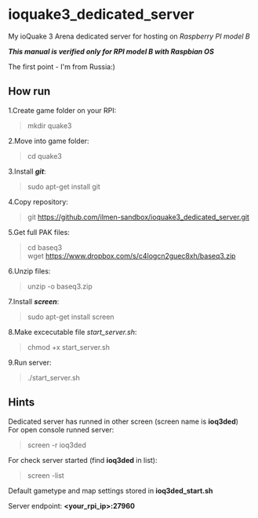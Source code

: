 # ioquake3_dedicated_server
My ioQuake 3 Arena dedicated server for hosting on *Raspberry PI model B*

***This manual is verified only for RPI model B with Raspbian OS***

The first point - I'm from Russia:)

## How run
1.Create game folder on your RPI:
> mkdir quake3

2.Move into game folder:
> cd quake3

3.Install  ***git***:
> sudo apt-get install git

4.Copy repository:
> git https://github.com/ilmen-sandbox/ioquake3_dedicated_server.git

5.Get full PAK files:
> cd baseq3  
> wget https://www.dropbox.com/s/c4logcn2guec8xh/baseq3.zip

6.Unzip files:
> unzip -o baseq3.zip

7.Install ***screen***:
> sudo apt-get install screen

8.Make excecutable file *start_server.sh*:
> chmod +x start_server.sh

9.Run server:
> ./start_server.sh

## Hints
Dedicated server has runned in other screen (screen name is **ioq3ded**)  
For open console runned server:
> screen -r ioq3ded

For check server started (find **ioq3ded** in list):
> screen -list

Default gametype and map settings stored in **ioq3ded_start.sh**

Server endpoint: **\<your_rpi_ip\>:27960**
